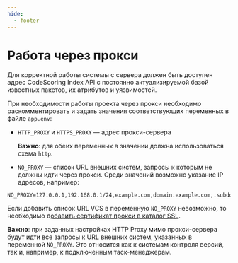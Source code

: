 ```yaml
---
hide:
  - footer
---
```

# Работа через прокси

Для корректной работы системы с сервера должен быть доступен адрес СodeScoring Index API с постоянно актуализируемой базой известных пакетов, их атрибутов и уязвимостей.

При необходимости работы проекта через прокси необходимо раскомментировать и задать значения соответствующих переменных в файле `app.env`:

- `HTTP_PROXY` и `HTTPS_PROXY` — адрес прокси-сервера

    **Важно**: для обеих переменных в значении должна использоваться схема `http`.

- `NO_PROXY` — список URL внешних систем, запросы к которым не должны идти через прокси. Среди значений возможно указание IP адресов, например:

```
NO_PROXY=127.0.0.1,192.168.0.1/24,example.com,domain.example.com,.subdomain.example.com
```

Если добавить список URL VCS в переменную `NO_PROXY` невозможно, то необходимо [добавить сертификат прокси в каталог SSL](/on-premise/self-signed-ssl).

**Важно**: при заданных настройках НTTP Proxy мимо прокси-сервера будут идти все запросы к URL внешних систем, указанных в переменной `NO_PROXY`. Это относится как к системам контроля версий, так и, например, к подключенным таск-менеджерам.